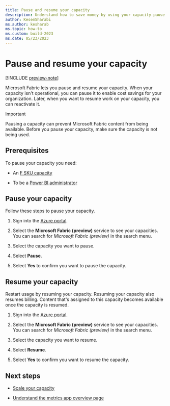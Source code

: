 ```yaml
---
title: Pause and resume your capacity
description: Understand how to save money by using your capacity pause and resume feature.
author: KesemSharabi
ms.author: kesharab
ms.topic: how-to
ms.custom: build-2023
ms.date: 05/23/2023
---
```


# Pause and resume your capacity

[!INCLUDE [preview-note](../includes/preview-note.md)]

Microsoft Fabric lets you pause and resume your capacity. When your capacity isn't operational, you can pause it to enable cost savings for your organization. Later, when you want to resume work on your capacity, you can reactivate it.

> [!IMPORTANT]
> Pausing a capacity can prevent Microsoft Fabric content from being available. Before you pause your capacity, make sure the capacity is not being used.

## Prerequisites

To pause your capacity you need:

* An [F SKU capacity](buy-subscription.md#azure-skus)

* To be a [Power BI administrator](../admin/microsoft-fabric-admin.md#power-platform-and-power-bi-admin-roles)

## Pause your capacity

Follow these steps to pause your capacity.

1. Sign into the [Azure portal](https://portal.azure.com/).

2. Select the **Microsoft Fabric (preview)** service to see your capacities. You can search for *Microsoft Fabric (preview)* in the search menu.

3. Select the capacity you want to pause.

4. Select **Pause**.

5. Select **Yes** to confirm you want to pause the capacity.

## Resume your capacity

Restart usage by resuming your capacity. Resuming your capacity also resumes billing. Content that's assigned to this capacity becomes available once the capacity is resumed.

1. Sign into the [Azure portal](https://portal.azure.com/).

2. Select the **Microsoft Fabric (preview)** service to see your capacities. You can search for *Microsoft Fabric (preview)* in the search menu.

3. Select the capacity you want to resume.

4. Select **Resume**.

5. Select **Yes** to confirm you want to resume the capacity.

## Next steps

* [Scale your capacity](scale-capacity.md)

* [Understand the metrics app overview page](metrics-app-overview-page.md)

